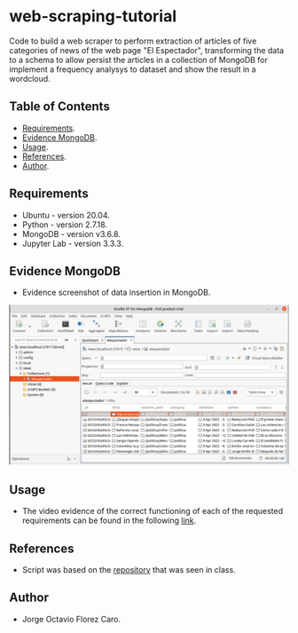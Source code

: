 # web-scraping-tutorial
Code to build a web scraper to perform extraction of articles of five categories of news of the web page "El Espectador", transforming the data to a schema to allow persist the articles in a collection of MongoDB for implement a frequency analysys to dataset and show the result in a wordcloud.


## Table of Contents
 - [Requirements](#requirements).
 - [Evidence MongoDB](#evidence-mongodb).
 - [Usage](#usage).
 - [References](#references).
 - [Author](#author).
 

## Requirements
 - Ubuntu - version 20.04.
 - Python - version 2.7.18.
 - MongoDB - version v3.6.8.
 - Jupyter Lab - version 3.3.3.
 

## Evidence MongoDB
 - Evidence screenshot of data insertion in MongoDB.
 
 ![Captura-MongoDB](./img/CapturaMongoDB.png)
	
	
## Usage
 - The video evidence of the correct functioning of each of the requested requirements can be found in the following [link](https://youtu.be/ay33pjBcgY8).
	
	
## References
 - Script was based on the [repository](https://github.com/bigdata-unbosque/web-scraping-tutorial) that was seen in class.


## Author
 - Jorge Octavio Florez Caro.
